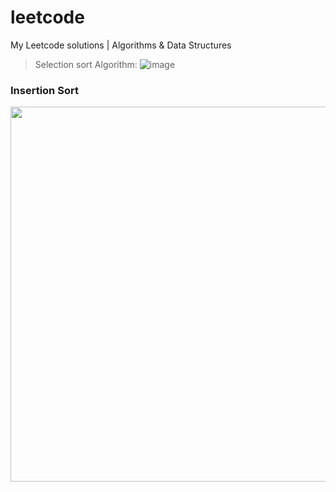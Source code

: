 # leetcode
My Leetcode solutions | Algorithms &amp; Data Structures
> Selection sort Algorithm:
![image](https://user-images.githubusercontent.com/84252587/231374371-cd63447f-0726-423a-b6f7-3b90517b3f94.png)
### Insertion Sort
<img width="600px" src="https://i.pinimg.com/originals/92/b0/34/92b034385c440e08bc8551c97df0a2e3.gif">

